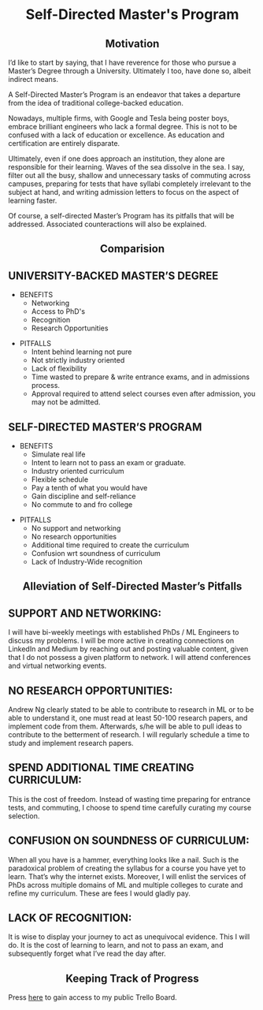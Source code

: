 <h1 align="center">Self-Directed Master's Program</h1>


<h2 align="center">Motivation</h2>
I’d like to start by saying, that I have reverence for those who pursue a Master’s Degree through a University. Ultimately I too, have done so, albeit indirect means.

A Self-Directed Master’s Program is an endeavor that takes a departure from the idea of traditional college-backed education.

Nowadays, multiple firms, with Google and Tesla being poster boys, embrace brilliant engineers who lack a formal degree. This is not to be confused with a lack of education or excellence. As education and certification are entirely disparate.

Ultimately, even if one does approach an institution, they alone are responsible for their learning. Waves of the sea dissolve in the sea. I say, filter out all the busy, shallow and unnecessary tasks of commuting across campuses, preparing for tests that have syllabi completely irrelevant to the subject at hand, and writing admission letters to focus on the aspect of learning faster. 

Of course, a self-directed Master’s Program has its pitfalls that will be addressed. Associated counteractions will also be explained.


<h2 align="center">Comparision</h2>

## UNIVERSITY-BACKED MASTER’S DEGREE

* BENEFITS
  - Networking
  - Access to PhD's
  - Recognition
  - Research Opportunities
- PITFALLS
  - Intent behind learning not pure
  - Not strictly industry oriented
  - Lack of flexibility
  - Time wasted to prepare & write entrance exams, and in admissions process.
  - Approval required to attend select courses even after admission, you may not be admitted.

## SELF-DIRECTED MASTER’S PROGRAM

* BENEFITS
  - Simulate real life
  - Intent to learn not to pass an exam or graduate.
  - Industry oriented curriculum
  - Flexible schedule
  - Pay a tenth of what you would have
  - Gain discipline and self-reliance
  - No commute to and fro college
- PITFALLS
  - No support and networking
  - No research opportunities
  - Additional time required to create the curriculum
  - Confusion wrt soundness of curriculum
  - Lack of Industry-Wide recognition


<h2 align="center">Alleviation of Self-Directed Master’s Pitfalls</h2>

## SUPPORT AND NETWORKING:
I will have bi-weekly meetings with established PhDs / ML Engineers to discuss my problems.
I will be more active in creating connections on LinkedIn and Medium by reaching out and posting valuable content, given that I do not possess a given platform to network. 
I will attend conferences and virtual networking events.

## NO RESEARCH OPPORTUNITIES:
Andrew Ng clearly stated to be able to contribute to research in ML or to be able to understand it, one must read at least 50-100 research papers, and implement code from them. Afterwards, s/he will be able to pull ideas to contribute to the betterment of research.
I will regularly schedule a time to study and implement research papers.

## SPEND ADDITIONAL TIME CREATING CURRICULUM:
This is the cost of freedom. Instead of wasting time preparing for entrance tests, and commuting, I choose to spend time carefully curating my course selection.

## CONFUSION ON SOUNDNESS OF CURRICULUM:
When all you have is a hammer, everything looks like a nail. Such is the paradoxical problem of creating the syllabus for a course you have yet to learn. That’s why the internet exists. Moreover, I will enlist the services of PhDs across multiple domains of ML and multiple colleges to curate and refine my curriculum. These are fees I would gladly pay. 

## LACK OF RECOGNITION:
It is wise to display your journey to act as unequivocal evidence. This I will do. It is the cost of learning to learn, and not to  pass an exam, and subsequently forget what I’ve read the day after.


<h2 align="center">Keeping Track of Progress</h2>

Press [here](https://trello.com/b/Q8nUziwF/self-directed-machine-learning-masters-program) to gain access to my public Trello Board.

